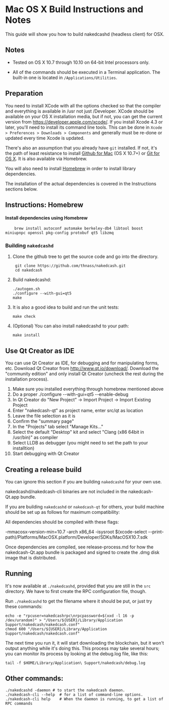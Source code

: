Mac OS X Build Instructions and Notes
====================================
This guide will show you how to build nakedcashd (headless client) for OSX.

Notes
-----

* Tested on OS X 10.7 through 10.10 on 64-bit Intel processors only.

* All of the commands should be executed in a Terminal application. The
built-in one is located in `/Applications/Utilities`.

Preparation
-----------

You need to install XCode with all the options checked so that the compiler
and everything is available in /usr not just /Developer. XCode should be
available on your OS X installation media, but if not, you can get the
current version from https://developer.apple.com/xcode/. If you install
Xcode 4.3 or later, you'll need to install its command line tools. This can
be done in `Xcode > Preferences > Downloads > Components` and generally must
be re-done or updated every time Xcode is updated.

There's also an assumption that you already have `git` installed. If
not, it's the path of least resistance to install [Github for Mac](https://mac.github.com/)
(OS X 10.7+) or
[Git for OS X](https://code.google.com/p/git-osx-installer/). It is also
available via Homebrew.

You will also need to install [Homebrew](http://brew.sh) in order to install library
dependencies.

The installation of the actual dependencies is covered in the Instructions
sections below.

Instructions: Homebrew
----------------------

#### Install dependencies using Homebrew

        brew install autoconf automake berkeley-db4 libtool boost miniupnpc openssl pkg-config protobuf qt5 libzmq

### Building `nakedcashd`

1. Clone the github tree to get the source code and go into the directory.

        git clone https://github.com/thnass/nakedcash.git
        cd nakedcash

2.  Build nakedcashd:

        ./autogen.sh
        ./configure --with-gui=qt5
        make

3.  It is also a good idea to build and run the unit tests:

        make check

4.  (Optional) You can also install nakedcashd to your path:

        make install

Use Qt Creator as IDE
------------------------
You can use Qt Creator as IDE, for debugging and for manipulating forms, etc.
Download Qt Creator from http://www.qt.io/download/. Download the "community edition" and only install Qt Creator (uncheck the rest during the installation process).

1. Make sure you installed everything through homebrew mentioned above
2. Do a proper ./configure --with-gui=qt5 --enable-debug
3. In Qt Creator do "New Project" -> Import Project -> Import Existing Project
4. Enter "nakedcash-qt" as project name, enter src/qt as location
5. Leave the file selection as it is
6. Confirm the "summary page"
7. In the "Projects" tab select "Manage Kits..."
8. Select the default "Desktop" kit and select "Clang (x86 64bit in /usr/bin)" as compiler
9. Select LLDB as debugger (you might need to set the path to your installtion)
10. Start debugging with Qt Creator

Creating a release build
------------------------
You can ignore this section if you are building `nakedcashd` for your own use.

nakedcashd/nakedcash-cli binaries are not included in the nakedcash-Qt.app bundle.

If you are building `nakedcashd` or `nakedcash-qt` for others, your build machine should be set up
as follows for maximum compatibility:

All dependencies should be compiled with these flags:

 -mmacosx-version-min=10.7
 -arch x86_64
 -isysroot $(xcode-select --print-path)/Platforms/MacOSX.platform/Developer/SDKs/MacOSX10.7.sdk

Once dependencies are compiled, see release-process.md for how the nakedcash-Qt.app
bundle is packaged and signed to create the .dmg disk image that is distributed.

Running
-------

It's now available at `./nakedcashd`, provided that you are still in the `src`
directory. We have to first create the RPC configuration file, though.

Run `./nakedcashd` to get the filename where it should be put, or just try these
commands:

    echo -e "rpcuser=nakedcashrpc\nrpcpassword=$(xxd -l 16 -p /dev/urandom)" > "/Users/${USER}/Library/Application Support/nakedcash/nakedcash.conf"
    chmod 600 "/Users/${USER}/Library/Application Support/nakedcash/nakedcash.conf"

The next time you run it, it will start downloading the blockchain, but it won't
output anything while it's doing this. This process may take several hours;
you can monitor its process by looking at the debug.log file, like this:

    tail -f $HOME/Library/Application\ Support/nakedcash/debug.log

Other commands:
-------

    ./nakedcashd -daemon # to start the nakedcash daemon.
    ./nakedcash-cli --help  # for a list of command-line options.
    ./nakedcash-cli help    # When the daemon is running, to get a list of RPC commands

